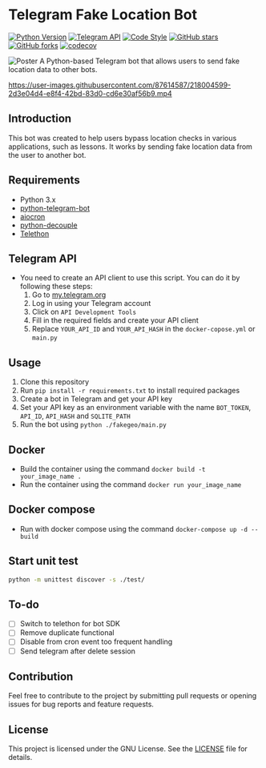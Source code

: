 # Telegram Fake Location Bot

[![Python Version](https://img.shields.io/badge/python-3.6%20%7C%203.7%20%7C%203.8-blue)](https://www.python.org/downloads/)
[![Telegram API](https://img.shields.io/badge/telegram%20API-v5.3-blue)](https://core.telegram.org/bots/api)
[![Code Style](https://img.shields.io/badge/code%20style-pep8-orange)](https://www.python.org/dev/peps/pep-0008/)
[![GitHub stars](https://img.shields.io/github/stars/michael2to3/fakegeo-polychessbot.svg)](https://github.com/michael2to3/fakegeo-polychessbot/stargazers)
[![GitHub forks](https://img.shields.io/github/forks/michael2to3/fakegeo-polychessbot.svg)](https://github.com/michael2to3/fakegeo-polychessbot/network)
[![codecov](https://codecov.io/gh/michael2to3/fakegeo-polychessbot/branch/master/graph/badge.svg)](https://codecov.io/gh/michael2to3/fakegeo-polychessbot)

![Poster](https://github.com/michael2to3/fakegeo-polychessbot/blob/main/.readme/poster.png)
A Python-based Telegram bot that allows users to send fake location data to other bots.

https://user-images.githubusercontent.com/87614587/218004599-2d3e04d4-e8f4-42bd-83d0-cd6e30af56b9.mp4

## Introduction
This bot was created to help users bypass location checks in various applications, such as lessons. It works by sending fake location data from the user to another bot. 

## Requirements
- Python 3.x
- [python-telegram-bot](https://github.com/python-telegram-bot/python-telegram-bot)
- [aiocron](https://github.com/gawel/aiocron)
- [python-decouple](https://github.com/HBNetwork/python-decouple)
- [Telethon](https://github.com/LonamiWebs/Telethon)


## Telegram API
- You need to create an API client to use this script. You can do it by following these steps:
  1. Go to [my.telegram.org](https://my.telegram.org/)
  2. Log in using your Telegram account
  3. Click on `API Development Tools`
  4. Fill in the required fields and create your API client
  5. Replace `YOUR_API_ID` and `YOUR_API_HASH` in the `docker-copose.yml` or `main.py`

## Usage
1. Clone this repository
2. Run `pip install -r requirements.txt` to install required packages
3. Create a bot in Telegram and get your API key
4. Set your API key as an environment variable with the name `BOT_TOKEN`, `API_ID`, `API_HASH` and `SQLITE_PATH`
5. Run the bot using `python ./fakegeo/main.py`

## Docker
- Build the container using the command `docker build -t your_image_name .`
- Run the container using the command `docker run your_image_name`

## Docker compose
- Run with docker compose using the command `docker-compose up -d --build`

## Start unit test

```sh
python -m unittest discover -s ./test/
```

## To-do
- [ ] Switch to telethon for bot SDK
- [ ] Remove duplicate functional
- [ ] Disable from cron event too frequent handling
- [ ] Send telegram after delete session

## Contribution
Feel free to contribute to the project by submitting pull requests or opening issues for bug reports and feature requests.

## License
This project is licensed under the GNU License. See the [LICENSE](LICENSE) file for details.
